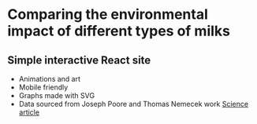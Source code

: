 # Comparing the environmental impact of different types of milks

## Simple interactive React site
- Animations and art
- Mobile friendly
- Graphs made with SVG
- Data sourced from Joseph Poore and Thomas Nemecek work [Science article](https://science.sciencemag.org/content/360/6392/987)
